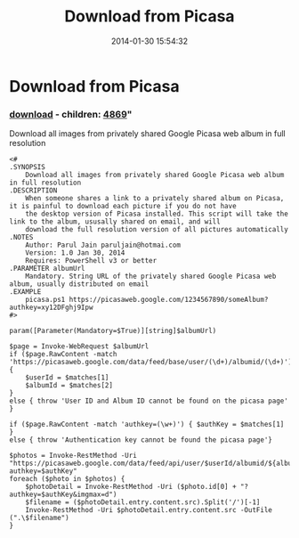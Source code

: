 ﻿---
pid:            4855
parent:         0
children:       4869
poster:         Parul Jain
title:          Download from Picasa
date:           2014-01-30 15:54:32
format:         posh
---

# Download from Picasa

### [download](4855.ps1) - children: [4869](4869.md)"

Download all images from privately shared Google Picasa web album in full resolution

```posh
<#
.SYNOPSIS
    Download all images from privately shared Google Picasa web album in full resolution
.DESCRIPTION
    When someone shares a link to a privately shared album on Picasa, it is painful to download each picture if you do not have
    the desktop version of Picasa installed. This script will take the link to the album, ususally shared on email, and will
    download the full resolution version of all pictures automatically
.NOTES
    Author: Parul Jain paruljain@hotmai.com
    Version: 1.0 Jan 30, 2014
    Requires: PowerShell v3 or better
.PARAMETER albumUrl
    Mandatory. String URL of the privately shared Google Picasa web album, usually distributed on email
.EXAMPLE
    picasa.ps1 https://picasaweb.google.com/1234567890/someAlbum?authkey=xy12DFghj9Ipw
#>

param([Parameter(Mandatory=$True)][string]$albumUrl)

$page = Invoke-WebRequest $albumUrl
if ($page.RawContent -match 'https://picasaweb.google.com/data/feed/base/user/(\d+)/albumid/(\d+)') {
    $userId = $matches[1]
    $albumId = $matches[2]
}
else { throw 'User ID and Album ID cannot be found on the picasa page' }

if ($page.RawContent -match 'authkey=(\w+)') { $authKey = $matches[1] }
else { throw 'Authentication key cannot be found the picasa page'}

$photos = Invoke-RestMethod -Uri "https://picasaweb.google.com/data/feed/api/user/$userId/albumid/${albumId}?authkey=$authKey"
foreach ($photo in $photos) {
    $photoDetail = Invoke-RestMethod -Uri ($photo.id[0] + "?authkey=$authKey&imgmax=d")
    $filename = ($photoDetail.entry.content.src).Split('/')[-1]
    Invoke-RestMethod -Uri $photoDetail.entry.content.src -OutFile (".\$filename")
}
```
